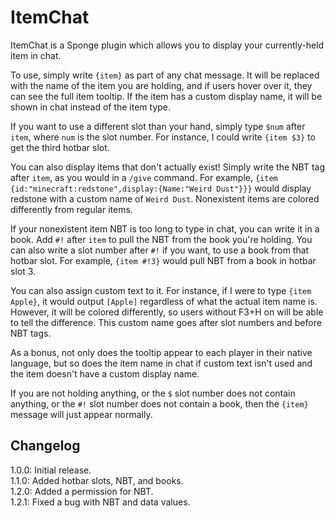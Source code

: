 # ItemChat

ItemChat is a Sponge plugin which allows you to display your currently-held item in chat.

To use, simply write `{item}` as part of any chat message. It will be replaced with the name of the item you are holding, and if users hover over it, they can see the full item tooltip. If the item has a custom display name, it will be shown in chat instead of the item type.

If you want to use a different slot than your hand, simply type `$num` after `item`, where `num` is the slot number. For instance, I could write `{item $3}` to get the third hotbar slot.

You can also display items that don't actually exist! Simply write the NBT tag after `item`, as you would in a `/give` command. For example,  `{item {id:"minecraft:redstone",display:{Name:"Weird Dust"}}}` would display redstone with a custom name of `Weird Dust`. Nonexistent items are colored differently from regular items.

If your nonexistent item NBT is too long to type in chat, you can write it in a book. Add `#!` after `item` to pull the NBT from the book you're holding. You can also write a slot number after `#!` if you want, to use a book from that hotbar slot. For example, `{item #!3}` would pull NBT from a book in hotbar slot 3.

You can also assign custom text to it. For instance, if I were to type `{item Apple}`, it would output `[Apple]` regardless of what the actual item name is. However, it will be colored differently, so users without F3+H on will be able to tell the difference. This custom name goes after slot numbers and before NBT tags.

As a bonus, not only does the tooltip appear to each player in their native language, but so does the item name in chat if custom text isn't used and the item doesn't have a custom display name.

If you are not holding anything, or the `$` slot number does not contain anything, or the `#!` slot number does not contain a book, then the `{item}` message will just appear normally.

## Changelog

1.0.0: Initial release.  
1.1.0: Added hotbar slots, NBT, and books.  
1.2.0: Added a permission for NBT.  
1.2.1: Fixed a bug with NBT and data values.